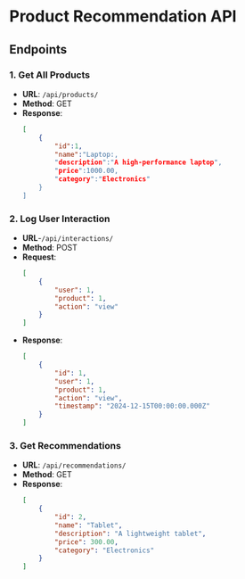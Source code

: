 # Product Recommendation API

## Endpoints

### 1. Get All Products
- **URL**: `/api/products/`
- **Method**: GET
- **Response**:
    ```json
    [
        {
            "id":1,
            "name":"Laptop:,
            "description":"A high-performance laptop",
            "price":1000.00,
            "category":"Electronics"
        }
    ]

### 2. Log User Interaction
- **URL**-`/api/interactions/`
- **Method**: POST
- **Request**:
    ```json
    [
        {
            "user": 1,
            "product": 1,
            "action": "view"
        }
    ]
- **Response**:
    ```json
    [
        {
            "id": 1,
            "user": 1,
            "product": 1,
            "action": "view",
            "timestamp": "2024-12-15T00:00:00.000Z"
        }
    ]

### 3. Get Recommendations
- **URL**: `/api/recommendations/`
- **Method**: GET
- **Response**:
    ```json
    [
        {
            "id": 2,
            "name": "Tablet",
            "description": "A lightweight tablet",
            "price": 300.00,
            "category": "Electronics"
        }
    ]
